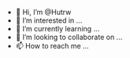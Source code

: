 - 👋 Hi, I’m @Hutrw
- 👀 I’m interested in ...
- 🌱 I’m currently learning ...
- 💞️ I’m looking to collaborate on ...
- 📫 How to reach me ...

<!---
Hutrw/Hutrw is a ✨ special ✨ repository because its `README.md` (this file) appears on your GitHub profile.
You can click the Preview link to take a look at your changes.
--->
